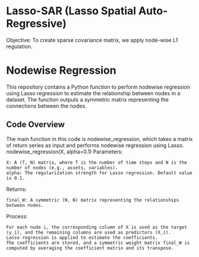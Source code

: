 # Lasso-SAR (Lasso Spatial Auto-Regressive)

Objective:
To create sparse covariance matrix, we apply node-wise L1 regulation.

# Nodewise Regression

This repository contains a Python function to perform nodewise regression using Lasso regression to estimate the relationship between nodes in a dataset. The function outputs a symmetric matrix representing the connections between the nodes.

## Code Overview

The main function in this code is nodewise_regression, which takes a matrix of return series as input and performs nodewise regression using Lasso.
nodewise_regression(X, alpha=0.1)
Parameters:

    X: A (T, N) matrix, where T is the number of time steps and N is the number of nodes (e.g., assets, variables).
    alpha: The regularization strength for Lasso regression. Default value is 0.1.

Returns:

    final_W: A symmetric (N, N) matrix representing the relationships between nodes.

Process:

    For each node i, the corresponding column of X is used as the target (y_i), and the remaining columns are used as predictors (X_i).
    Lasso regression is applied to estimate the coefficients.
    The coefficients are stored, and a symmetric weight matrix final_W is computed by averaging the coefficient matrix and its transpose.

